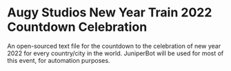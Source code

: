 # Augy Studios New Year Train 2022 Countdown Celebration
An open-sourced text file for the countdown to the celebration of new year 2022 for every country/city in the world.
JuniperBot will be used for most of this event, for automation purposes.